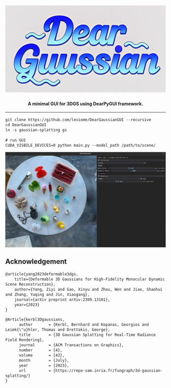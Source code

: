 <h1 align="center"><img src="https://github.com/leviome/DearGaussianGUI/blob/main/assets/DearGaussianLogo.png" alt="DearGaussian logo"></h1>
<h4 align="center">A minimal GUI for 3DGS using DearPyGUI framework.</h4>

---

```
git clone https://github.com/leviome/DearGaussianGUI --recursive
cd DearGaussianGUI
ln -s gaussian-splatting gs

# run GUI
CUDA_VISBILE_DEVICES=0 python main.py --model_path /path/to/scene/
```
![GUI](assets/screenshot.png)

## Acknowledgement

```
@article{yang2023deformable3dgs,
    title={Deformable 3D Gaussians for High-Fidelity Monocular Dynamic Scene Reconstruction},
    author={Yang, Ziyi and Gao, Xinyu and Zhou, Wen and Jiao, Shaohui and Zhang, Yuqing and Jin, Xiaogang},
    journal={arXiv preprint arXiv:2309.13101},
    year={2023}
}
```
```
@Article{kerbl3Dgaussians,
      author       = {Kerbl, Bernhard and Kopanas, Georgios and Leimk{\"u}hler, Thomas and Drettakis, George},
      title        = {3D Gaussian Splatting for Real-Time Radiance Field Rendering},
      journal      = {ACM Transactions on Graphics},
      number       = {4},
      volume       = {42},
      month        = {July},
      year         = {2023},
      url          = {https://repo-sam.inria.fr/fungraph/3d-gaussian-splatting/}
}
```